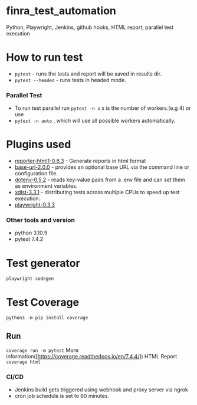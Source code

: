 # finra_test_automation
Python, Playwright, Jenkins, github hooks, HTML report, parallel test execution

# How to run test
- ```pytest``` - runs the tests and report will be saved in results dir.
- ```pytest --headed``` - runs tests in headed mode.

### Parallel Test
- To run test parallel run ```pytest -n x``` x is the number of workers.(e.g 4) or use 
- ```pytest -n auto``` , which will use all possible workers automatically.

# Plugins used
- [reporter-html1-0.8.3](https://pypi.org/project/pytest-reporter-html1/) - Generate reports in html format 
- [base-url-2.0.0](https://pypi.org/project/pytest-base-url/) - provides an optional base URL via the command line or configuration file.
- [dotenv-0.5.2](https://pypi.org/project/python-dotenv/) - reads key-value pairs from a .env file and can set them as environment variables.
- [xdist-3.3.1](https://pypi.org/project/pytest-xdist/) - distributing tests across multiple CPUs to speed up test execution:
- [playwright-0.3.3](https://playwright.dev/python/)

### Other tools and version
- python 3.10.9
- pytest 7.4.2


# Test generator
```playwright codegen```

# Test Coverage
```python3 -m pip install coverage```

## Run
```coverage run -m pytest```
More information([https://coverage.readthedocs.io/en/7.4.4/])
HTML Report
```coverage html```

### CI/CD
- Jenkins build gets triggered using webhook and proxy server via ngrok
- cron job schedule is set to 60 minutes.